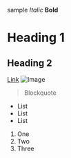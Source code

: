 sample
*Italic*
**Bold**
# Heading 1
## Heading 2
[Link](http://a.com)
![Image](http://url/a.png)
> Blockquote	
* List
* List
* List
1. One
2. Two
3. Three
